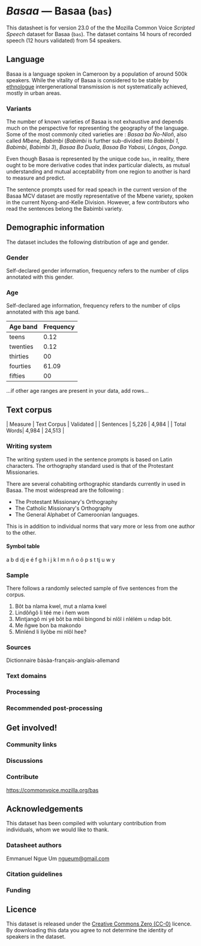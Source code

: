 # *Basaa* &mdash; Basaa (`bas`)

This datasheet is for version 23.0 of the the Mozilla Common Voice *Scripted Speech* dataset 
for Basaa (`bas`). The dataset contains 14 hours of recorded
speech (12 hours validated) from 54 speakers.

## Language

<!-- {{LANGUAGE_DESCRIPTION}} -->
Basaa is a language spoken in Cameroon by a population of around 500k speakers. While the vitality of Basaa is considered to be stable by [ethnologue](https://www.ethnologue.com/language/bas/) intergenerational transmission is not systematically achieved, mostly in urban areas.

### Variants 

The number of known varieties of Basaa is not exhaustive and depends much on the perspective for representing the geography of the language. Some of the most commonly cited varieties are : *Basaa ba Ño-Nloñ*, also called *Mbene*, *Babimbi* (*Babimbi* is further sub-divided into *Babimbi 1*, *Babimbi*, *Babimbi 3*), *Basaa Ba Duala*, *Basaa Ba Yabasi*, *Lôngas*, *Donga*.

Even though Basaa is represented by the unique code `bas`, in reality, there ought to be more derivative codes that index particular dialects, as mutual understanding and mutual acceptability from one region to another is hard to measure and predict.

The sentence prompts used for read speach in the current version of the Basaa MCV dataset are mostly representative of the Mbene variety, spoken in the current Nyong-and-Kelle Division. However, a few contributors who read the sentences belong the Babimbi variety.
<!-- {{VARIANT_DESCRIPTION}} -->
<!-- @ OPTIONAL @ -->
<!-- Describe the variants (MCV variants) of your language -->

## Demographic information
<!-- You can get a lot of the information in this section from https://analyzer.cv-toolbox.web.tr/browse -->
The dataset includes the following distribution of age and gender.

### Gender

Self-declared gender information, frequency refers to the number of clips annotated with this gender.

<!-- {{GENDER_TABLE}} -->
<!-- @ AUTOMATICALLY GENERATED @ -->
<!-- 
| Gender | Frequency |
|--------|-----------|
| male, masculine | 15 |
| undeclared | 4 |
| female, feminine | 35 |
-->
### Age

Self-declared age information, frequency refers to the number of clips annotated with this age band.

<!-- {{AGE_TABLE}} -->
<!-- @ AUTOMATICALLY GENERATED @ -->

| Age band | Frequency |
|----------|-----------|
| teens | 0.12 | 
| twenties | 0.12 |
| thirties | 00 |
| fourties | 61.09 |
| fifties | 00 |
   ...if other age ranges are present in your data, add rows...


## Text corpus

<!-- {{TEXT_CORPUS_DESCRIPTION}} -->
<!-- @ OPTIONAL @ -->
<!-- An overview of the text corpus, with information such as average length (in characters and words) of validated sentences. -->
| Measure | Text Corpus | Validated |
| Sentences | 5,226 | 4,984 |
| Total Words| 4,984 | 24,513 |

### Writing system

<!-- {{WRITING_SYSTEM_DESCRIPTION}} -->
<!-- @ OPTIONAL @ -->
<!-- A description of the writing system (or writing systems) used in the text corpus -->
The writing system used in the sentence prompts is based on Latin characters. The orthography standard used is that of the Protestant Missionaries.

There are several cohabiting orthographic standards currently in used in Basaa. The most widespread are the following :
- The Protestant Missionary's Orthography
- The Catholic Missionary's Orthography
- The General Alphabet of Cameroonian languages.

This is in addition to individual norms that vary more or less from one author to the other.

#### Symbol table

<!-- {{ALPHABET_TABLE}} -->
<!-- @ OPTIONAL @ -->
<!-- If the writing system is alphabetic, you can include the valid alphabet here -->
a b d dj e é f g h i j k l m n ñ o ô p s t tj u w y

### Sample

There follows a randomly selected sample of five sentences from the corpus.

<!-- {{SENTENCES_SAMPLE}} -->
1. Bôt ba nlama kwel, mut a nlama kwel
2. Lindôñgô li téé me i ñem wom
3. Mintjangô mi yé bôt ba mbii bingond bi nlôl i nlélém u ndap bôt.
4. Me ñgwe bon ba makondo
5. Minlénd li liyôbe mi nlôl hee?


### Sources

<!-- {{SOURCES_LIST}} -->
<!-- @ OPTIONAL @ -->
<!-- A list of sentence sources, can be curated to the top-N -->
Dictionnaire ɓàsàa-français-anglais-allemand[](https://www.webonary.org/basaa/browse/browse-vernacular-french/?lang=en) 

### Text domains

<!-- {{TEXT_DOMAIN_DESCRIPTION}} -->
<!-- @ OPTIONAL @ -->
<!-- What text domains are represented in the corpus? -->

### Processing

<!-- {{PROCESSING_DESCRIPTION}} -->
<!-- @ OPTIONAL @ -->
<!-- How has the text data been processed -->

### Recommended post-processing

<!-- {{RECOMMENDED_POSTPROCESSING_DESCRIPTION}} -->
<!-- @ OPTIONAL @ -->
<!-- What should people do before they use the data, for example Unicode normalisation -->

## Get involved!

### Community links

<!-- {{COMMUNITY_LINKS_LIST}} -->
<!-- @ OPTIONAL @ -->
<!-- Links to community chats / fora -->

### Discussions

<!-- {{DISCUSSION_LINKS_LIST}} -->
<!-- @ OPTIONAL @ -->
<!-- Any links to discussions, for example on Discourse or other fora or blogs can be included here -->

### Contribute

<!-- {{CONTRIBUTE_LINKS_LIST}} -->
<!-- Here you can include links for how to contribute to the dataset -->
https://commonvoice.mozilla.org/bas

## Acknowledgements
This dataset has been compiled with voluntary contribution from individuals, whom we would like to thank. 

### Datasheet authors

<!-- {{DATASHEET_AUTHORS_LIST}} -->
<!-- A list in the format of: Your Name <email@email.com> -->
Emmanuel Ngue Um <ngueum@gmail.com>

### Citation guidelines

<!-- {{CITATION_DESCRIPTION}} -->
<!-- @ OPTIONAL @ -->
<!-- If you published a paper and would like people to cite it, you can include the BiBTeX here -->

### Funding

<!-- {{FUNDING_DESCRIPTION}} -->
<!-- @ OPTIONAL @ -->
<!-- If you received any funding, you can include the acknowledgement here -->

## Licence

This dataset is released under the [Creative Commons Zero (CC-0)](https://creativecommons.org/public-domain/cc0/) licence. By downloading this data
you agree to not determine the identity of speakers in the dataset.

